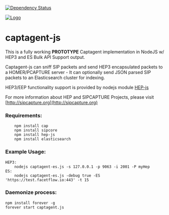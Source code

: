 [![Dependency Status](https://david-dm.org/sipcapture/captagent-js.svg)](https://david-dm.org/sipcapture/captagent-js) 

[![Logo](https://camo.githubusercontent.com/aa3bd3f9a7121637f58af5d2fee969815b250737/687474703a2f2f692e696d6775722e636f6d2f336b4549522e706e67)](http://sipcapture.org)

# captagent-js
This is a fully working **PROTOTYPE** Captagent implementation in NodeJS w/ HEP3 and ES Bulk API Support output.

Captagent-js can sniff SIP packets and send HEP3 encapsulated packets to a HOMER/PCAPTURE server - It can optionally send JSON parsed SIP packets to an Elasticsearch cluster for indexing. 

HEP3/EEP functionality support is provided by nodejs module [HEP-js](https://www.npmjs.com/package/hep-js)

For more information about HEP and SIPCAPTURE Projects, please visit [http://sipcapture.org](http://sipcapture.org)

### Requirements:
```
	npm install cap
	npm install sipcore
	npm install hep-js
	npm install elasticsearch
```

### Example Usage:

	HEP3: 
		nodejs captagent-es.js -s 127.0.0.1 -p 9063 -i 2001 -P myHep
	ES:   
		nodejs captagent-es.js -debug true -ES 'https://test.facetflow.io:443' -t 15

### Daemonize process:

	npm install forever -g
	forever start captagent.js

